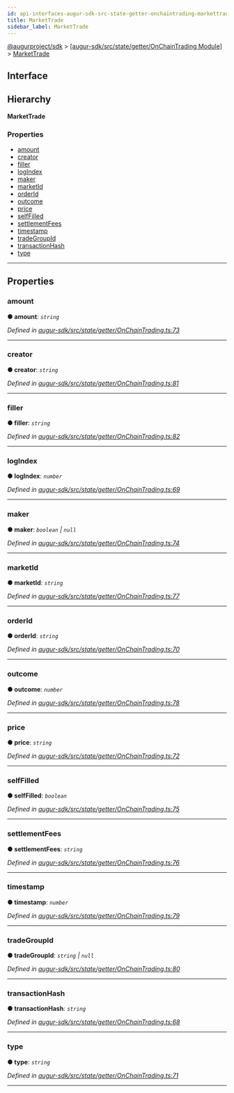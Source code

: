 ```yaml
---
id: api-interfaces-augur-sdk-src-state-getter-onchaintrading-markettrade
title: MarketTrade
sidebar_label: MarketTrade
---
```


[@augurproject/sdk](api-readme.md) > [[augur-sdk/src/state/getter/OnChainTrading Module]](api-modules-augur-sdk-src-state-getter-onchaintrading-module.md) > [MarketTrade](api-interfaces-augur-sdk-src-state-getter-onchaintrading-markettrade.md)

## Interface

## Hierarchy

**MarketTrade**

### Properties

* [amount](api-interfaces-augur-sdk-src-state-getter-onchaintrading-markettrade.md#amount)
* [creator](api-interfaces-augur-sdk-src-state-getter-onchaintrading-markettrade.md#creator)
* [filler](api-interfaces-augur-sdk-src-state-getter-onchaintrading-markettrade.md#filler)
* [logIndex](api-interfaces-augur-sdk-src-state-getter-onchaintrading-markettrade.md#logindex)
* [maker](api-interfaces-augur-sdk-src-state-getter-onchaintrading-markettrade.md#maker)
* [marketId](api-interfaces-augur-sdk-src-state-getter-onchaintrading-markettrade.md#marketid)
* [orderId](api-interfaces-augur-sdk-src-state-getter-onchaintrading-markettrade.md#orderid)
* [outcome](api-interfaces-augur-sdk-src-state-getter-onchaintrading-markettrade.md#outcome)
* [price](api-interfaces-augur-sdk-src-state-getter-onchaintrading-markettrade.md#price)
* [selfFilled](api-interfaces-augur-sdk-src-state-getter-onchaintrading-markettrade.md#selffilled)
* [settlementFees](api-interfaces-augur-sdk-src-state-getter-onchaintrading-markettrade.md#settlementfees)
* [timestamp](api-interfaces-augur-sdk-src-state-getter-onchaintrading-markettrade.md#timestamp)
* [tradeGroupId](api-interfaces-augur-sdk-src-state-getter-onchaintrading-markettrade.md#tradegroupid)
* [transactionHash](api-interfaces-augur-sdk-src-state-getter-onchaintrading-markettrade.md#transactionhash)
* [type](api-interfaces-augur-sdk-src-state-getter-onchaintrading-markettrade.md#type)

---

## Properties

<a id="amount"></a>

###  amount

**● amount**: *`string`*

*Defined in [augur-sdk/src/state/getter/OnChainTrading.ts:73](https://github.com/AugurProject/augur/blob/304ca83772/packages/augur-sdk/src/state/getter/OnChainTrading.ts#L73)*

___
<a id="creator"></a>

###  creator

**● creator**: *`string`*

*Defined in [augur-sdk/src/state/getter/OnChainTrading.ts:81](https://github.com/AugurProject/augur/blob/304ca83772/packages/augur-sdk/src/state/getter/OnChainTrading.ts#L81)*

___
<a id="filler"></a>

###  filler

**● filler**: *`string`*

*Defined in [augur-sdk/src/state/getter/OnChainTrading.ts:82](https://github.com/AugurProject/augur/blob/304ca83772/packages/augur-sdk/src/state/getter/OnChainTrading.ts#L82)*

___
<a id="logindex"></a>

###  logIndex

**● logIndex**: *`number`*

*Defined in [augur-sdk/src/state/getter/OnChainTrading.ts:69](https://github.com/AugurProject/augur/blob/304ca83772/packages/augur-sdk/src/state/getter/OnChainTrading.ts#L69)*

___
<a id="maker"></a>

###  maker

**● maker**: *`boolean` \| `null`*

*Defined in [augur-sdk/src/state/getter/OnChainTrading.ts:74](https://github.com/AugurProject/augur/blob/304ca83772/packages/augur-sdk/src/state/getter/OnChainTrading.ts#L74)*

___
<a id="marketid"></a>

###  marketId

**● marketId**: *`string`*

*Defined in [augur-sdk/src/state/getter/OnChainTrading.ts:77](https://github.com/AugurProject/augur/blob/304ca83772/packages/augur-sdk/src/state/getter/OnChainTrading.ts#L77)*

___
<a id="orderid"></a>

###  orderId

**● orderId**: *`string`*

*Defined in [augur-sdk/src/state/getter/OnChainTrading.ts:70](https://github.com/AugurProject/augur/blob/304ca83772/packages/augur-sdk/src/state/getter/OnChainTrading.ts#L70)*

___
<a id="outcome"></a>

###  outcome

**● outcome**: *`number`*

*Defined in [augur-sdk/src/state/getter/OnChainTrading.ts:78](https://github.com/AugurProject/augur/blob/304ca83772/packages/augur-sdk/src/state/getter/OnChainTrading.ts#L78)*

___
<a id="price"></a>

###  price

**● price**: *`string`*

*Defined in [augur-sdk/src/state/getter/OnChainTrading.ts:72](https://github.com/AugurProject/augur/blob/304ca83772/packages/augur-sdk/src/state/getter/OnChainTrading.ts#L72)*

___
<a id="selffilled"></a>

###  selfFilled

**● selfFilled**: *`boolean`*

*Defined in [augur-sdk/src/state/getter/OnChainTrading.ts:75](https://github.com/AugurProject/augur/blob/304ca83772/packages/augur-sdk/src/state/getter/OnChainTrading.ts#L75)*

___
<a id="settlementfees"></a>

###  settlementFees

**● settlementFees**: *`string`*

*Defined in [augur-sdk/src/state/getter/OnChainTrading.ts:76](https://github.com/AugurProject/augur/blob/304ca83772/packages/augur-sdk/src/state/getter/OnChainTrading.ts#L76)*

___
<a id="timestamp"></a>

###  timestamp

**● timestamp**: *`number`*

*Defined in [augur-sdk/src/state/getter/OnChainTrading.ts:79](https://github.com/AugurProject/augur/blob/304ca83772/packages/augur-sdk/src/state/getter/OnChainTrading.ts#L79)*

___
<a id="tradegroupid"></a>

###  tradeGroupId

**● tradeGroupId**: *`string` \| `null`*

*Defined in [augur-sdk/src/state/getter/OnChainTrading.ts:80](https://github.com/AugurProject/augur/blob/304ca83772/packages/augur-sdk/src/state/getter/OnChainTrading.ts#L80)*

___
<a id="transactionhash"></a>

###  transactionHash

**● transactionHash**: *`string`*

*Defined in [augur-sdk/src/state/getter/OnChainTrading.ts:68](https://github.com/AugurProject/augur/blob/304ca83772/packages/augur-sdk/src/state/getter/OnChainTrading.ts#L68)*

___
<a id="type"></a>

###  type

**● type**: *`string`*

*Defined in [augur-sdk/src/state/getter/OnChainTrading.ts:71](https://github.com/AugurProject/augur/blob/304ca83772/packages/augur-sdk/src/state/getter/OnChainTrading.ts#L71)*

___

